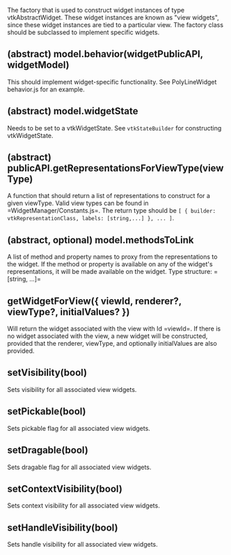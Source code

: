 The factory that is used to construct widget instances of type
vtkAbstractWidget. These widget instances are known as "view widgets", since
these widget instances are tied to a particular view. The factory class should
be subclassed to implement specific widgets.

## (abstract) model.behavior(widgetPublicAPI, widgetModel)

This should implement widget-specific functionality. See PolyLineWidget
behavior.js for an example.

## (abstract) model.widgetState

Needs to be set to a vtkWidgetState. See `vtkStateBuilder` for constructing
vtkWidgetState.

## (abstract) publicAPI.getRepresentationsForViewType(viewType)

A function that should return a list of representations to construct for a
given viewType. Valid view types can be found in =WidgetManager/Constants.js=.
The return type should be `[ { builder: vtkRepresentationClass, labels:
[string,...] }, ... ]`.

## (abstract, optional) model.methodsToLink

A list of method and property names to proxy from the
representations to the widget. If the method or property is available on any of
the widget's representations, it will be made available on the widget. Type
structure: =[string, ...]=

## getWidgetForView({ viewId, renderer?, viewType?, initialValues? })

Will return the widget associated with the view with Id =viewId=. If there is
no widget associated with the view, a new widget will be constructed, provided
that the renderer, viewType, and optionally initialValues are also provided.

## setVisibility(bool)

Sets visibility for all associated view widgets.

## setPickable(bool)

Sets pickable flag for all associated view widgets.

## setDragable(bool)

Sets dragable flag for all associated view widgets.

## setContextVisibility(bool)

Sets context visibility for all associated view widgets.

## setHandleVisibility(bool)

Sets handle visibility for all associated view widgets.

